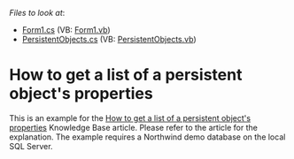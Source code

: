 <!-- default file list -->
*Files to look at*:

* [Form1.cs](./CS/Form1.cs) (VB: [Form1.vb](./VB/Form1.vb))
* [PersistentObjects.cs](./CS/PersistentObjects.cs) (VB: [PersistentObjects.vb](./VB/PersistentObjects.vb))
<!-- default file list end -->
# How to get a list of a persistent object's properties


<p>This is an example for the <a href="https://www.devexpress.com/Support/Center/p/A2594">How to get a list of a persistent object's properties</a> Knowledge Base article. Please refer to the article for the explanation. The example requires a Northwind demo database on the local SQL Server.</p>

<br/>


